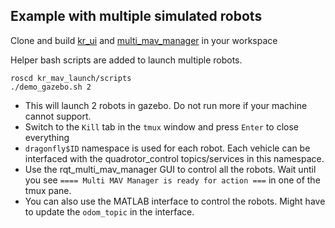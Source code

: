 ## Example with multiple simulated robots

Clone and build [kr_ui](https://github.com/KumarRobotics/kr_ui) and [multi_mav_manager](https://github.com/KumarRobotics/multi_mav_manager) in your workspace

Helper bash scripts are added to launch multiple robots.
```
roscd kr_mav_launch/scripts
./demo_gazebo.sh 2
```
 * This will launch 2 robots in gazebo. Do not run more if your machine cannot support.
 * Switch to the `Kill` tab in the `tmux` window and press `Enter` to close everything
 * `dragonfly$ID` namespace is used for each robot. Each vehicle can be interfaced with the quadrotor_control topics/services in this namespace.
 * Use the rqt_multi_mav_manager GUI to control all the robots. Wait until you see `==== Multi MAV Manager is ready for action ===` in one of the tmux pane.
 * You can also use the MATLAB interface to control the robots. Might have to update the `odom_topic` in the interface.